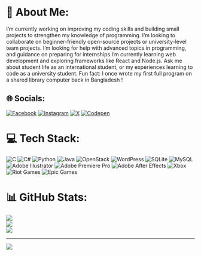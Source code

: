 # 💫 About Me:
I’m currently working on improving my coding skills and building small projects to strengthen my knowledge of programming. I’m looking to collaborate on beginner-friendly open-source projects or university-level team projects. I’m looking for help with advanced topics in programming, and guidance on preparing for internships.I’m currently learning web development and exploring frameworks like React and Node.js. Ask me about student life as an international student, or my experiences learning to code as a university student. Fun fact: I once wrote my first full program on a shared library computer back in Bangladesh !

## 🌐 Socials:
[![Facebook](https://img.shields.io/badge/Facebook-%231877F2.svg?logo=Facebook&logoColor=white)](https://facebook.com/cubacteriafr) [![Instagram](https://img.shields.io/badge/Instagram-%23E4405F.svg?logo=Instagram&logoColor=white)](https://instagram.com/cubacteria) [![X](https://img.shields.io/badge/X-black.svg?logo=X&logoColor=white)](https://x.com/Cubacteria) 
[![Codepen](https://img.shields.io/badge/Codepen-000000?style=for-the-badge&logo=codepen&logoColor=white)](https://codepen.io/Cubacteria) 

# 💻 Tech Stack:
![C](https://img.shields.io/badge/c-%2300599C.svg?style=for-the-badge&logo=c&logoColor=white) ![C#](https://img.shields.io/badge/c%23-%23239120.svg?style=for-the-badge&logo=csharp&logoColor=white) ![Python](https://img.shields.io/badge/python-3670A0?style=for-the-badge&logo=python&logoColor=ffdd54) ![Java](https://img.shields.io/badge/java-%23ED8B00.svg?style=for-the-badge&logo=openjdk&logoColor=white) ![OpenStack](https://img.shields.io/badge/Openstack-%23f01742.svg?style=for-the-badge&logo=openstack&logoColor=white) ![WordPress](https://img.shields.io/badge/WordPress-%23117AC9.svg?style=for-the-badge&logo=WordPress&logoColor=white) ![SQLite](https://img.shields.io/badge/sqlite-%2307405e.svg?style=for-the-badge&logo=sqlite&logoColor=white) ![MySQL](https://img.shields.io/badge/mysql-4479A1.svg?style=for-the-badge&logo=mysql&logoColor=white) ![Adobe Illustrator](https://img.shields.io/badge/adobe%20illustrator-%23FF9A00.svg?style=for-the-badge&logo=adobe%20illustrator&logoColor=white) ![Adobe Premiere Pro](https://img.shields.io/badge/Adobe%20Premiere%20Pro-9999FF.svg?style=for-the-badge&logo=Adobe%20Premiere%20Pro&logoColor=white) ![Adobe After Effects](https://img.shields.io/badge/Adobe%20After%20Effects-9999FF.svg?style=for-the-badge&logo=Adobe%20After%20Effects&logoColor=white) ![Xbox](https://img.shields.io/badge/xbox-%23107C10.svg?style=for-the-badge&logo=xbox&logoColor=white) ![Riot Games](https://img.shields.io/badge/riotgames-D32936.svg?style=for-the-badge&logo=riotgames&logoColor=white) ![Epic Games](https://img.shields.io/badge/epicgames-%23313131.svg?style=for-the-badge&logo=epicgames&logoColor=white)

# 📊 GitHub Stats:
![](https://github-readme-stats.vercel.app/api?username=cubacteria&theme=dark&hide_border=false&include_all_commits=false&count_private=false)<br/>
![](https://github-readme-streak-stats.herokuapp.com/?user=cubacteria&theme=dark&hide_border=false)<br/>
![](https://github-readme-stats.vercel.app/api/top-langs/?username=cubacteria&theme=dark&hide_border=false&include_all_commits=false&count_private=false&layout=compact)

---
[![](https://visitcount.itsvg.in/api?id=cubacteria&icon=0&color=0)](https://visitcount.itsvg.in)


  
